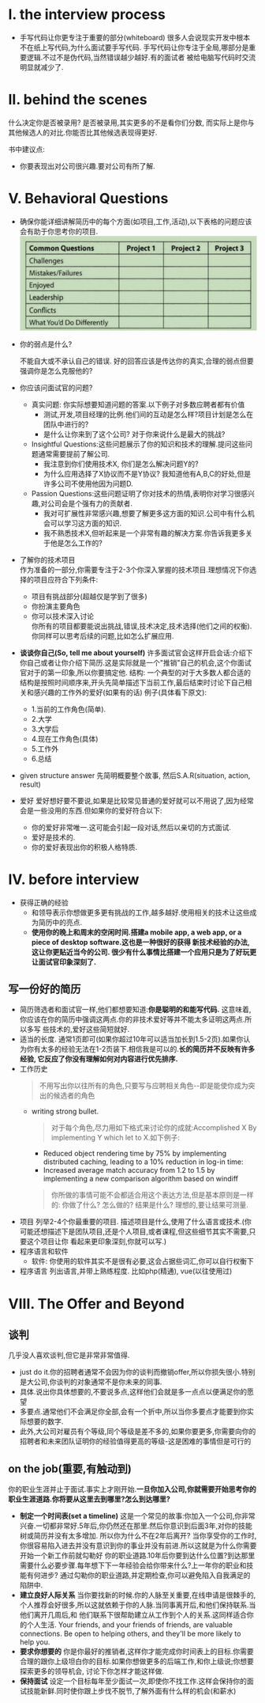 # I. the interview  process
- 手写代码让你更专注于重要的部分(whiteboard)
很多人会说现实开发中根本不在纸上写代码,为什么面试要手写代码. 手写代码让你专注于全局,哪部分是重要逻辑.不过不是伪代码,当然错误越少越好.有的面试者
被给电脑写代码时交流明显就减少了.

# II. behind the scenes
什么决定你是否被录用? 
是否被录用,其实更多的不是看你们分数, 而实际上是你与其他候选人的对比.你能否比其他候选表现得更好.

书中建议点: 
- 你要表现出对公司很兴趣.要对公司有所了解.

# V. Behavioral Questions
- 确保你能详细讲解简历中的每个方面(如项目,工作,活动),以下表格的问题应该会有助于你思考你的项目.
![img.png](img.png)
- 你的弱点是什么?

  不能自大或不承认自己的错误. 好的回答应该是传达你的真实,合理的弱点但要强调你是怎么克服他的?

- 你应该问面试官的问题?
  - 真实问题: 你实际想要知道问题的答案.以下例子对多数应聘者都有价值
    - 测试,开发,项目经理的比例.他们间的互动是怎么样?项目计划是怎么在团队中进行的?
    - 是什么让你来到了这个公司? 对于你来说什么是最大的挑战?
  - Insightful Questions:这些问题展示了你的知识和技术的理解.提问这些问题通常需要提前了解公司.
    - 我注意到你们使用技术X, 你们是怎么解决问题Y的?
    - 为什么应用选择了X协议而不是Y协议? 我知道他有A,B,C的好处,但是许多公司不使用他因为问题D.
  - Passion Questions:这些问题证明了你对技术的热情,表明你对学习很感兴趣,对公司会是个强有力的贡献者.
    - 我对可扩展性非常感兴趣,想要了解更多这方面的知识.公司中有什么机会可以学习这方面的知识.
    - 我不熟悉技术X,但听起来是一个非常有趣的解决方案.你告诉我更多关于他是怎么工作的?
    
- 了解你的技术项目
  <br>作为准备的一部分,你需要专注于2-3个你深入掌握的技术项目.理想情况下你选择的项目应符合下列条件:
  - 项目有挑战部分(超越仅是学到了很多)
  - 你扮演主要角色
  - 你可以技术深入讨论
  <br>你所有的项目都要能说出挑战,错误,技术决定,技术选择(他们之间的权衡). 你同样可以思考后续的问题,比如怎么扩展应用.

- **谈谈你自己(So, tell me about yourself)**
  许多面试官会这样开启会话:介绍下你自己或者让你介绍下简历.这是实际就是一个"推销"自己的机会,这个你面试官对于的第一印象,所以你要搞定他.
  结构: 一个典型的对于大多数人都合适的结构是按照时间顺序来,开头先简单描述下当前工作,最后结束时讨论下自己相关和感兴趣的工作外的爱好(如果有的话)
  例子(具体看下原文):
  - 1.当前的工作角色(简单).
  - 2.大学
  - 3.大学后
  - 4.现在工作角色(具体)
  - 5.工作外
  - 6.总结
  
- given structure answer
  先简明概要整个故事, 然后S.A.R(situation, action, result)

- 爱好
爱好想好要不要说,如果是比较常见普通的爱好就可以不用说了,因为经常会是一些没用的东西.但如果你的爱好符合以下:
  - 你的爱好非常唯一.这可能会引起一段对话,然后以亲切的方式面试.
  - 爱好是技术的.
  - 你的爱好表现出你的积极人格特质.

# IV. before interview
- 获得正确的经验
  - 和领导表示你想做更多更有挑战的工作,越多越好.使用相关的技术让这些成为简历中的亮点.
  - **使用你的晚上和周末的空闲时间.搭建a mobile app, a web app, or a piece of desktop software.这也是一种很好的获得
  新技术经验的办法, 这让你更贴近当今的公司. 很少有什么事情比搭建一个应用只是为了好玩更让面试官印象深刻了.**
## 写一份好的简历
- 简历筛选者和面试官一样,他们都想要知道:**你是聪明的和能写代码.** 这意味着,你应该在你的简历中强调这两点.你的非技术爱好等并不能太多证明这两点.所以多写
些技术的,爱好这些简短就好.
- 适当的长度. 通常1页即可(如果你超过10年可以适当加长到1.5-2页).如果你认为你有太多的经验无法在1-2页装下.相信我是可以的.**长的简历并不反映有许多经验,
它反应了你没有理解如何对内容进行优先排序.**
- 工作历史
  >不用写出你以往所有的角色,只要写与应聘相关角色--即是能使你成为突出的候选者的角色
  - writing strong bullet.
    >对于每个角色,尽力用如下格式来讨论你的成就:Accomplished X By implementing Y which let to X.如下例子:
    - Reduced object rendering time by 75% by implementing distributed caching, leading to a 10% reduction in log-in time:
    - Increased average match accuracy from 1.2 to 1.5 by implementing a new comparison algorithm based on windiff
    >你所做的事情可能不会都适合用这个表达方法,但是基本原则是一样的: 你做了什么? 怎么做的? 结果是什么? 理想的,要让结果可测量.
- 项目
列举2-4个你最重要的项目. 描述项目是什么,使用了什么语言或技术.(你可能还想描述下是团队项目,还是个人项目,或者课程,但这些细节其实不需要,只要这个项目让你
看起来更印象深刻,你就可以写.)
- 程序语言和软件
  - 软件: 你使用的软件其实不是很有必要,这会占据些词汇,你可以自行权衡下
- 程序语言
列出语言,并带上熟练程度. 比如php(精通), vue(以往使用过)

# VIII. The Offer and Beyond
## 谈判
几乎没人喜欢谈判,但它是非常非常值得.
- just do it.你的招聘者通常不会因为你的谈判而撤销offer,所以你损失很小.特别是大公司,你谈判的对象通常不是你未来的同事.
- 具体.说出你具体想要的,不要说多点,这样他们会就是多一点点以便满足你的愿望
- 多要点.通常他们不会满足你全部,会有一个折中,所以当你多要点才能要到你实际想要的数字.
- 此外,大公司对雇员有个等级,同个等级是差不多的,如果你要更多,你需要向你的招聘者和未来团队证明你的经验值得更高的等级-这是困难的事情但是可行的

## **on the job**(重要,有触动到)
你的职业生涯并止于面试.事实上才刚开始.**一旦你加入公司,你就需要开始思考你的职业生涯道路.你将要从这里去到哪里?怎么到达哪里?**
- __制定一个时间表(set a timeline)__
  这是一个常见的故事:你加入一个公司,你非常兴奋.一切都非常好.5年后,你仍然还在那里.然后你意识到后面3年,对你的技能树或简历并没有太多增加.
  所以你为什么不在2年后离开? 当你享受你的工作时,你很容易陷入进去并没有意识到你的事业并没有前进.所以这就是为什么你需要开始一个新工作前就勾勒好
  你的职业道路.10年后你要到达什么位置?到达那里需要什么必要步骤.每年想下下一年经验会给你带来什么?上一年你的职业和技能有何进步?
  通过勾勒你的职业道路,并定期检查,你可以避免陷入自我满足的陷阱中.
- __建立良好人际关系__
  当你要找新的时候.你的人脉至关重要,在线申请是很棘手的,个人推荐会好很多,所以这就依赖于你的人脉.当同事离开后,和他们保持联系.当他们离开几周后,和
  他们联系下很帮助建立从工作到个人的关系.这同样适合你的个人生活. Your friends, and your friends of friends, are valuable
  connections. Be open to helping others, and they'll be more likely to help you.
- __要求你想要的__
  你是你最好的推销者,这样你才能完成你时间表上的目标.你需要合理的跟你上级坦白你的目标.如果你想做更多的后端工作,和你上级说;你想要探索更多的领导机会,
  讨论下你怎样才能这样做.
- __保持面试__
  设定一个目标每年至少面试一次,即使你不找工作.这样会保持你的面试技能新鲜.同时使你跟上步伐不脱节,了解外面有什么样的机会(和薪水)
